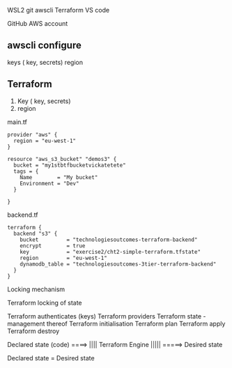 WSL2
git
awscli
Terraform
VS code

GitHub
AWS account

awscli configure
----------------
keys ( key, secrets)
region


Terraform
---------
1) Key ( key, secrets)
2) region



main.tf
```
provider "aws" {
  region = "eu-west-1"
}

resource "aws_s3_bucket" "demos3" {
  bucket = "my1stbtfbucketvickatetete"
  tags = {
    Name        = "My bucket"
    Environment = "Dev"
  }

}
```
backend.tf
```
terraform {
  backend "s3" {
    bucket         = "technologiesoutcomes-terraform-backend"
    encrypt        = true
    key            = "exercise2/cht2-simple-terraform.tfstate"
    region         = "eu-west-1"
    dynamodb_table = "technologiesoutcomes-3tier-terraform-backend"
  }
}
```
Locking mechanism

Terraform locking of state

Terraform authenticates (keys)
Terraform providers
Terraform state - management thereof 
Terraform initialisation
Terraform plan
Terraform apply
Terraform destroy

Declared state (code) ====> |||| Terraform Engine ||||| =====> Desired state

Declared state = Desired state


